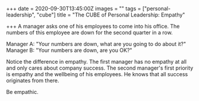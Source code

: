 +++
date = 2020-09-30T13:45:00Z
images = ""
tags = ["personal-leadership", "cube"]
title = "The CUBE of Personal Leadership: Empathy"

+++
A manager asks one of his employees to come into his office. The numbers of this employee are down for the second quarter in a row.

Manager A: "Your numbers are down, what are you going to do about it?"  
Manager B: "Your numbers are down, are you OK?"

Notice the difference in empathy. The first manager has no empathy at all and only cares about company success. The second manager's first priority is empathy and the wellbeing of his employees. He knows that all success originates from there.

Be empathic.